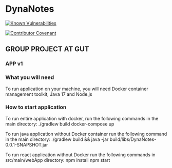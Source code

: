 # DynaNotes
[![Known Vulnerabilities](https://snyk.io/test/github/pr0tex/dynanotes/badge.svg)](https://snyk.io/test/github/pr0tex/dynanotes)

[![Contributor Covenant](https://img.shields.io/badge/Contributor%20Covenant-2.1-4baaaa.svg)](code_of_conduct.md)
## GROUP PROJECT AT GUT

### APP v1


### What you will need
To run application on your machine, you will need Docker container management toolkit, Java 17 and Node.js

### How to start application
To run entire application with docker, run the following commands in the main directory:
./gradlew build
docker-compose up

To run java application without Docker container run the following command in the main directory:
./gradlew build && java -jar build/libs/DynaNotes-0.0.1-SNAPSHOT.jar

To run react application without Docker run the following commands in src/main/webApp directory:
npm install
npm start

